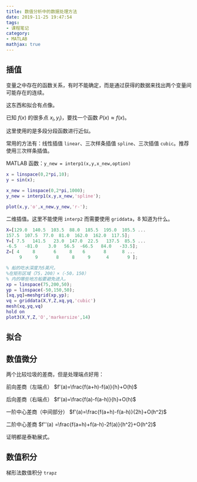 ```yaml
---
title: 数值分析中的数据处理方法
date: 2019-11-25 19:47:54
tags:
- 课程笔记
category:
- MATLAB
mathjax: true
---
```



## 插值

变量之中存在的函数关系，有时不能确定，而是通过获得的数据来找出两个变量间可能存在的连续。

这东西和拟合有点像。

已知 $f(x)$ 的很多点 $x_i, y_i)$，要找一个函数 $P(x) \approx f(x)$。

这里使用的是多段分段函数进行近似。

常用的方法有：线性插值 `linear`、三次样条插值 `spline`、三次插值 `cubic`。推荐使用三次样条插值。

MATLAB 函数：`y_new = interp1(x,y,x_new,option)`

```m
x = linspace(0,2*pi,10);
y = sin(x);

x_new = linspace(0,2*pi,1000);
y_new = interp1(x,y,x_new,'spline');

plot(x,y,'o',x_new,y_new,'r-');
```

二维插值。这里不能使用 `interp2` 而需要使用 `griddata`，8 知道为什么。

```m
X=[129.0  140.5  103.5  88.0  185.5  195.0  105.5 ...
157.5  107.5  77.0  81.0  162.0  162.0  117.5];
Y=[ 7.5   141.5   23.0  147.0  22.5   137.5  85.5 ...
-6.5   -81.0    3.0   56.5  -66.5   84.0   -33.5];
Z=[ 4     8       6     8    6       8      8 ...
     9     9       8     8     9      4       9 ];

% 船的吃水深度为5英尺。
%在矩形区域（75，200）×（-50，150）
% 内的哪些地方船要避免进入。
xp = linspace(75,200,50);
yp = linspace(-50,150,50);
[xq,yq]=meshgrid(xp,yp);
vq = griddata(X,Y,Z,xq,yq,'cubic')
mesh(xq,yq,vq)
hold on
plot3(X,Y,Z,'O','markersize',14)
```

## 拟合

## 数值微分

两个比较垃圾的差商，但是处理端点好用：

前向差商（左端点） $f'(a)=\frac{f(a+h)-f(a)}{h}+O(h)$

后向差商（右端点） $f'(a)=\frac{f(a)-f(a-h)}{h}+O(h)$

一阶中心差商（中间部分） $f'(a)=\frac{f(a+h)-f(a-h)}{2h}+O(h^2)$

二阶中心差商 $f''(a) =\frac{f(a+h)+f(a-h)-2f(a)}{h^2}+O(h^2)$

证明都是泰勒展式。

## 数值积分

梯形法数值积分 `trapz`